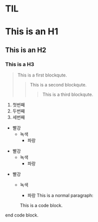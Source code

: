 # TIL
This is an H1
=============
This is an H2
-------------
### This is a H3
> This is a first blockqute.
>	> This is a second blockqute.
>	>	> This is a third blockqute.
1. 첫번째
2. 두번째
3. 세번째
* 빨강
  * 녹색
    * 파랑

+ 빨강
  + 녹색
    + 파랑

- 빨강
  - 녹색
    - 파랑
 This is a normal paragraph:

    This is a code block.
    
end code block.
